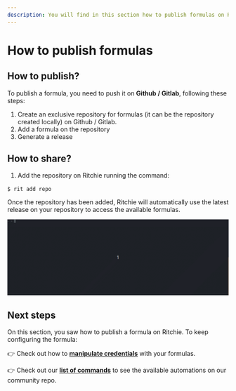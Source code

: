 ```yaml
---
description: You will find in this section how to publish formulas on Ritchie.
---
```


# How to publish formulas

## How to publish?

To publish a formula, you need to push it on **Github / Gitlab**, following these steps:

1. Create an exclusive repository for formulas \(it can be the repository created locally\) on Github / Gitlab.
2. Add a formula on the repository
3. Generate a release

## How to share?

1. Add the repository on Ritchie running the command: 

```text
$ rit add repo
```

Once the repository has been added, Ritchie will automatically use the latest release on your repository to access the available formulas.

![](../.gitbook/assets/rit-add-repo-3.gif)

## Next steps 

On this section, you saw how to publish a formula on Ritchie. To keep configuring the formula: 

👉 Check out how to [**manipulate credentials**](https://docs.ritchiecli.io/how-to/manipulate-credentials) with your formulas.

👉 Check out our [**list of commands**](../developer/list-of-commands.md) to see the available automations on our community repo. 

